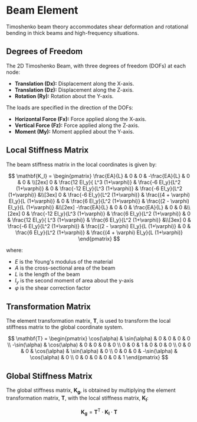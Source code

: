 # Beam Element

Timoshenko beam theory accommodates shear deformation and rotational bending in thick beams and high-frequency situations.

<TrussElement :moment="true" caption="Schematic of 2D Timoshenko beam" />

## Degrees of Freedom

The 2D Timoshenko Beam, with three degrees of freedom (DOFs) at each node:

- **Translation (Dx):** Displacement along the X-axis.
- **Translation (Dz):** Displacement along the Z-axis.
- **Rotation (Ry):** Rotation about the Y-axis.

The loads are specified in the direction of the DOFs:

- **Horizontal Force (Fx):** Force applied along the X-axis.
- **Vertical Force (Fz):** Force applied along the Z-axis.
- **Moment (My):** Moment applied about the Y-axis.

## Local Stiffness Matrix

The beam stiffness matrix in the local coordinates is given by:

$$
\mathbf{K_l} =
\begin{pmatrix}
  \frac{EA}{L} & 0 & 0 & -\frac{EA}{L} & 0 & 0 & \\[2ex]
  0 & \frac{12 EI_y}{ L^3 (1+\varphi)} & \frac{-6 EI_y}{L^2 (1+\varphi)} & 0 & \frac{-12  EI_y}{L^3 (1+\varphi)} & \frac{-6  EI_y}{L^2 (1+\varphi)} &\\[3ex]
  0 & \frac{-6  EI_y}{L^2 (1+\varphi)} & \frac{(4 + \varphi)  EI_y}{L  (1+\varphi)} & 0 & \frac{6  EI_y}{L^2 (1+\varphi)} & \frac{(2 - \varphi) EI_y}{L (1+\varphi)} &\\[2ex]
  -\frac{EA}{L} & 0 & 0 & \frac{EA}{L} & 0 & 0 &\\[2ex]
  0 & \frac{-12  EI_y}{L^3 (1+\varphi)} & \frac{6  EI_y}{L^2 (1+\varphi)} & 0 & \frac{12  EI_y}{ L^3  (1+\varphi)} & \frac{6  EI_y}{L^2 (1+\varphi)} &\\[3ex]
  0 & \frac{-6  EI_y}{L^2 (1+\varphi)} & \frac{(2 - \varphi) EI_y}{L (1+\varphi)} & 0 & \frac{6  EI_y}{L^2 (1+\varphi)} & \frac{(4 + \varphi)  EI_y}{L  (1+\varphi)}
\end{pmatrix}
$$

where:

- $E$ is the Young's modulus of the material
- $A$ is the cross-sectional area of the beam
- $L$ is the length of the beam
- $I_y$ is the second moment of area about the y-axis
- $\varphi$ is the shear correction factor

## Transformation Matrix

The element transformation matrix, $\mathbf{T}$, is used to transform the local stiffness matrix to the global coordinate system.

$$
\mathbf{T} = \begin{pmatrix}
   \cos(\alpha) & \sin(\alpha) & 0 & 0 & 0 & 0 \\
   -\sin(\alpha) & \cos(\alpha) & 0 & 0 & 0 & 0 \\
   0 & 0 & 1 & 0 & 0 & 0 \\
   0 & 0 & 0 & \cos(\alpha) & \sin(\alpha) & 0 \\
   0 & 0 & 0 & -\sin(\alpha) & \cos(\alpha) & 0 \\
   0 & 0 & 0 & 0 & 0 & 1
\end{pmatrix}
$$

## Global Stiffness Matrix

The global stiffness matrix, $\mathbf{K_g}$, is obtained by multiplying the element transformation matrix, $\mathbf{T}$, with the local stiffness matrix, $\mathbf{K_l}$:

$$
\mathbf{K_g} = \mathbf{T}^\mathsf{T} \cdot \mathbf{K_l} \cdot \mathbf{T}
$$
